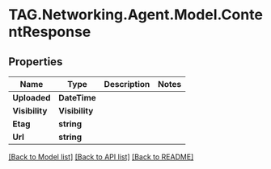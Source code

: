 # TAG.Networking.Agent.Model.ContentResponse

## Properties

Name | Type | Description | Notes
------------ | ------------- | ------------- | -------------
**Uploaded** | **DateTime** |  | 
**Visibility** | **Visibility** |  | 
**Etag** | **string** |  | 
**Url** | **string** |  | 

[[Back to Model list]](../README.md#documentation-for-models) [[Back to API list]](../README.md#documentation-for-api-endpoints) [[Back to README]](../README.md)

